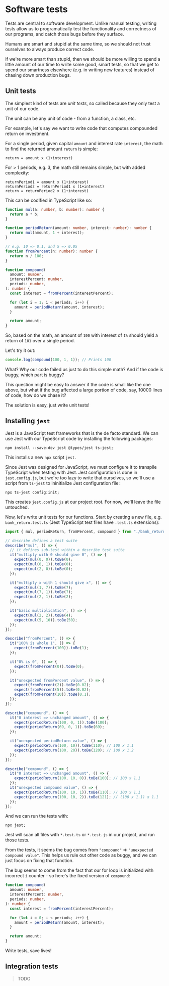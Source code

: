 # Software tests

Tests are central to software development. Unlike manual testing,
writing tests allow us to programatically test the functionality
and correctness of our programs, and catch those bugs before
they surface.

Humans are smart and stupid at the same time, so we should not
trust ourselves to always produce correct code.

If we're more smart than stupid, then we should be more
willing to spend a little amount of our time to write some
good, smart tests, so that we get to spend our smartness elsewhere
(e.g. in writing new features) instead of chasing down production bugs.

## Unit tests

The simplest kind of tests are _unit tests_, so called because they
only test a unit of our code.

The unit can be any unit of code - from a function, a class, etc.

For example, let's say we want to write code that computes compounded
return on investment.

For a single period, given capital `amount` and interest rate `interest`,
the math to find the returned amount `return` is simple:

```
return = amount x (1+interest)
```

For > 1 periods, e.g. 3, the math still remains simple, but with added
complexity:

```
returnPeriod1 = amount x (1+interest)
returnPeriod2 = returnPeriod1 x (1+interest)
return = returnPeriod2 x (1+interest)
```

This can be codified in TypeScript like so:

```typescript
function mul(a: number, b: number): number {
  return a * b;
}

function periodReturn(amount: number, interest: number): number {
  return mul(amount, 1 + interest);
}

// e.g. 10 => 0.1, and 5 => 0.05
function fromPercent(n: number): number {
  return n / 100;
}

function compound(
  amount: number,
  interestPercent: number,
  periods: number,
): number {
  const interest = fromPercent(interestPercent);

  for (let i = 1; i < periods; i++) {
    amount = periodReturn(amount, interest);
  }

  return amount;
}
```

So, based on the math, an amount of `100` with interest of `1%` should
yield a return of `101` over a single period.

Let's try it out:

```typescript
console.log(compound(100, 1, 1)); // Prints 100
```

What? Why our code failed us just to do this simple math?
And if the code is buggy, which part is buggy?

This question might be easy to answer if the code is
small like the one above, but what if the bug affected
a large portion of code, say, 10000 lines of code, how do we chase it?

The solution is easy, just write unit tests!

## Installing `jest`

Jest is a JavaScript test frameworks that is the de facto standard.
We can use Jest with our TypeScript code by installing the following
packages:

```shell
npm install --save-dev jest @types/jest ts-jest;
```

This installs a new `npx` script `jest`.

Since Jest was designed for JavaScript, we must configure it to transpile
TypeScript when testing with Jest. Jest configuration is done in `jest.config.js`,
but we're too lazy to write that ourselves, so we'll use a script from `ts-jest`
to ininitialize Jest configuration file:

```shell
npx ts-jest config:init;
```

This creates `jest.config.js` at our project root.
For now, we'll leave the file untouched.

Now, let's write unit tests for our functions. Start by creating a new file,
e.g. `bank_return.test.ts` (Jest TypeScript test files have `.test.ts` extensions):

```typescript
import { mul, periodReturn, fromPercent, compound } from "./bank_return";

// describe defines a test suite
describe("mul", () => {
  // it defines sub-test within a describe test suite
  it("multiply with 0 should give 0", () => {
    expect(mul(0, 0)).toBe(0);
    expect(mul(0, 1)).toBe(0);
    expect(mul(2, 0)).toBe(0);
  });

  it("multiply x with 1 should give x", () => {
    expect(mul(1, 7)).toBe(7);
    expect(mul(7, 1)).toBe(7);
    expect(mul(2, 1)).toBe(2);
  });

  it("basic multiplication", () => {
    expect(mul(2, 2)).toBe(4);
    expect(mul(5, 10)).toBe(50);
  });
});

describe("fromPercent", () => {
  it("100% is whole 1", () => {
    expect(fromPercent(100)).toBe(1);
  });

  it("0% is 0", () => {
    expect(fromPercent(0)).toBe(0);
  });

  it("unexpected fromPercent value", () => {
    expect(fromPercent(2)).toBe(0.02);
    expect(fromPercent(5)).toBe(0.02);
    expect(fromPercent(10)).toBe(0.1);
  });
});

describe("compound", () => {
  it("0 interest => unchanged amount", () => {
    expect(periodReturn(100, 0, 1)).toBe(100);
    expect(periodReturn(69, 0, 1)).toBe(69);
  });

  it("unexpected periodReturn value", () => {
    expect(periodReturn(100, 10)).toBe(110); // 100 x 1.1
    expect(periodReturn(100, 20)).toBe(120); // 100 x 1.2
  });
});

describe("compound", () => {
  it("0 interest => unchanged amount", () => {
    expect(periodReturn(100, 10, 0)).toBe(100); // 100 x 1.1
  });
  it("unexpected compound value", () => {
    expect(periodReturn(100, 10, 1)).toBe(110); // 100 x 1.1
    expect(periodReturn(100, 10, 2)).toBe(121); // (100 x 1.1) x 1.1
  });
});
```

And we can run the tests with:

```shell
npx jest;
```

Jest will scan all files with `*.test.ts` or `*.test.js` in our project,
and run those tests.

From the tests, it seems the bug comes from `"compound"` => `"unexpected compound value"`.
This helps us rule out other code as buggy, and we can just focus on
fixing that function.

The bug seems to come from the fact that our for loop is initialized with
incorrect `i` counter - so here's the fixed version of `compound`:

```typescript
function compound(
  amount: number,
  interestPercent: number,
  periods: number,
): number {
  const interest = fromPercent(interestPercent);

  for (let i = 0; i < periods; i++) {
    amount = periodReturn(amount, interest);
  }

  return amount;
}
```

Write tests, save lives!

## Integration tests

> TODO
